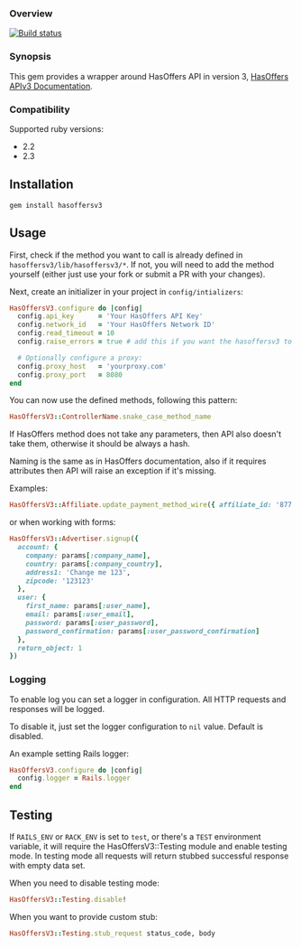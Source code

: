 ### Overview

[![Build status](https://api.travis-ci.org/applift/hasoffersv3.png?branch=master)](http://travis-ci.org/applift/hasoffersv3)

### Synopsis

This gem provides a wrapper around HasOffers API in version 3, [HasOffers APIv3 Documentation](http://developers.hasoffers.com/#/brand).

### Compatibility

Supported ruby versions:

*   2.2
*   2.3

## Installation

    gem install hasoffersv3

## Usage

First, check if the method you want to call is already defined in `hasoffersv3/lib/hasoffersv3/*`. If not, you will need to add the method yourself (either just use your fork or submit a PR with your changes).

Next, create an initializer in your project in `config/intializers`:

```ruby
HasOffersV3.configure do |config|
  config.api_key      = 'Your HasOffers API Key'
  config.network_id   = 'Your HasOffers Network ID'
  config.read_timeout = 10
  config.raise_errors = true # add this if you want the hasoffersv3 to raise errors upon detected API error messages in responses

  # Optionally configure a proxy:
  config.proxy_host   = 'yourproxy.com'
  config.proxy_port   = 8080
end
```

You can now use the defined methods, following this pattern:


```ruby
HasOffersV3::ControllerName.snake_case_method_name
```

If HasOffers method does not take any parameters, then API also doesn't take them, otherwise it should be always a hash.

Naming is the same as in HasOffers documentation, also if it requires attributes then API will raise an exception if it's missing.

Examples:

```ruby
HasOffersV3::Affiliate.update_payment_method_wire({ affiliate_id: '877', data: {} })
```

  or when working with forms:

```ruby
HasOffersV3::Advertiser.signup({
  account: {
    company: params[:company_name],
    country: params[:company_country],
    address1: 'Change me 123',
    zipcode: '123123'
  },
  user: {
    first_name: params[:user_name],
    email: params[:user_email],
    password: params[:user_password],
    password_confirmation: params[:user_password_confirmation]
  },
  return_object: 1
})
```

### Logging

To enable log you can set a logger in configuration. All HTTP requests and responses will be logged.

To disable it, just set the logger configuration to `nil` value. Default is disabled.

An example setting Rails logger:

```ruby
HasOffersV3.configure do |config|
  config.logger = Rails.logger
end
```

## Testing

If `RAILS_ENV` or `RACK_ENV` is set to `test`, or there's a `TEST`
environment variable, it will require the HasOffersV3::Testing module
and enable testing mode. In testing mode all requests will return
stubbed successful response with empty data set.

When you need to disable testing mode:

```ruby
HasOffersV3::Testing.disable!
```

When you want to provide custom stub:

```ruby
HasOffersV3::Testing.stub_request status_code, body
```
